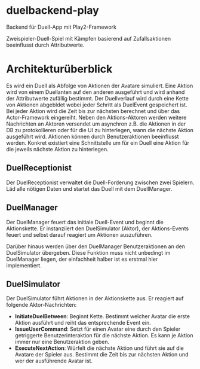 # duelbackend-play
Backend für Duell-App mit Play2-Framework

Zweispieler-Duell-Spiel mit Kämpfen basierend auf Zufallsaktionen beeinflusst durch Attributwerte.

# Architekturüberblick

Es wird ein Duell als Abfolge von Aktionen der Avatare simuliert. Eine Aktion wird von einem Duellanten auf den anderen ausgeführt und wird anhand der Attributwerte zufällig bestimmt.
Der Duellverlauf wird durch eine Kette von Aktionen abgebldet wobei jeder Schritt als DuelEvent gespeichert ist. Bei jeder Aktion wird die Zeit bis zur nächsten berechnet und über das Actor-Framework eingereiht. Neben den Aktions-Aktoren werden weitere Nachrichten an Aktoren versendet um asynchron z.B. die Aktionen in der DB zu protokollieren oder für die UI zu hinterlegen, wann die nächste Aktion ausgeführt wird.
Aktionen können durch Benutzeraktionen beeinflusst werden. Konkret existiert eine Schnittstelle um für ein Duell eine Aktion für die jeweils nächste Aktion zu hinterlegen.

## DuelReceptionist
Der DuelReceptionist verwaltet die Duell-Forderung zwischen zwei Spielern. Läd alle nötigen Daten und startet das Duell mit dem DuellManager.

## DuelManager
Der DuelManager feuert das initiale Duell-Event und beginnt die Aktionskette. Er instanziiert den DuelSimulator (Aktor), der Aktions-Events feuert und selbst darauf reagiert um Aktionen auszuführen.

Darüber hinaus werden über den DuelManager Benutzeraktionen an den DuelSimulator übergeben. Diese Funktion muss nicht unbedingt im DuelManager liegen, der einfachheit halber ist es erstmal hier implementiert.

## DuelSimulator

Der DuelSimulator führt Aktionen in der Aktionskette aus. Er reagiert auf folgende Aktor-Nachrichten:
- **InitiateDuelBetween**: Beginnt Kette. Bestimmt welcher Avatar die erste Aktion ausführt und reiht das entsprechende Event ein.
- **IssueUserCommand**: Setzt für einen Avatar eine durch den Spieler getriggerte Benutzerinteraktion für die nächste Aktion. Es kann je Aktion immer nur eine Benutzeraktion geben.
- **ExecuteNextAction**: Würfelt die nächste Aktion und führt sie auf die Avatare der Spieler aus. Bestimmt die Zeit bis zur nächsten Aktion und wer der ausführende Avatar ist.
